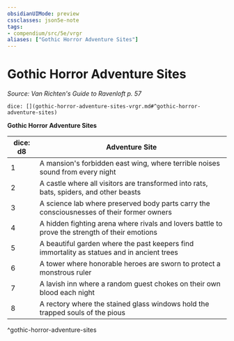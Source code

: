 ```yaml
---
obsidianUIMode: preview
cssclasses: json5e-note
tags:
- compendium/src/5e/vrgr
aliases: ["Gothic Horror Adventure Sites"]
---
```

# Gothic Horror Adventure Sites
*Source: Van Richten's Guide to Ravenloft p. 57* 

`dice: [](gothic-horror-adventure-sites-vrgr.md#^gothic-horror-adventure-sites)`

**Gothic Horror Adventure Sites**

| dice: d8 | Adventure Site |
|----------|----------------|
| 1 | A mansion's forbidden east wing, where terrible noises sound from every night |
| 2 | A castle where all visitors are transformed into rats, bats, spiders, and other beasts |
| 3 | A science lab where preserved body parts carry the consciousnesses of their former owners |
| 4 | A hidden fighting arena where rivals and lovers battle to prove the strength of their emotions |
| 5 | A beautiful garden where the past keepers find immortality as statues and in ancient trees |
| 6 | A tower where honorable heroes are sworn to protect a monstrous ruler |
| 7 | A lavish inn where a random guest chokes on their own blood each night |
| 8 | A rectory where the stained glass windows hold the trapped souls of the pious |
^gothic-horror-adventure-sites